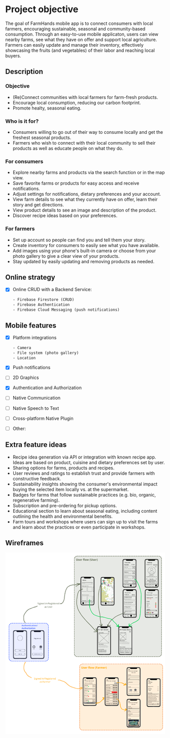# Project objective

The goal of FarmHands mobile app is to connect consumers with local farmers, encouraging sustainable, seasonal and community-based consumption.
Through an easy-to-use mobile applicaton, users can view nearby farms, see what they have on offer and support local agriculture.
Farmers can easily update and manage their inventory, effectively showcasing the fruits (and vegetables) of their labor and reaching local buyers.

## Description

### Objective

- (Re)Connect communities with local farmers for farm-fresh products.
- Encourage local consumption, reducing our carbon footprint.
- Promote healty, seasonal eating.

### Who is it for?

- Consumers willing to go out of their way to consume locally and get the freshest seasonal products.
- Farmers who wish to connect with their local community to sell their products as well as educate people on what they do.

### For consumers

- Explore nearby farms and products via the search function or in the map view.
- Save favorite farms or products for easy access and receive notifications.
- Adjust settings for notifications, dietary preferences and your account.
- View farm details to see what they currently have on offer, learn their story and get directions.
- View product details to see an image and description of the product.
- Discover recipe ideas based on your preferences.

### For farmers

- Set up account so people can find you and tell them your story.
- Create inventory for consumers to easily see what you have available.
- Add images using your phone's built-in camera or choose from your photo gallery to give a clear view of your products.
- Stay updated by easily updating and removing products as needed.

## Online strategy

- [X] Online CRUD with a Backend Service:
      
      - Firebase Firestore (CRUD)
      - Firebase Authentication
      - Firebase Cloud Messaging (push notifications)

## Mobile features

- [X] Platform integrations

      - Camera
      - File system (photo gallery)
      - Location
      
- [X] Push notifications
- [ ] 2D Graphics
- [X] Authentication and Authorization
- [ ] Native Communication
- [ ] Native Speech to Text
- [ ] Cross-platform Native Plugin
- [ ] Other: 

## Extra feature ideas

- Recipe idea generation via API or integration with known recipe app. Ideas are based on product, cuisine and dietary preferences set by user.
- Sharing options for farms, products and recipes.
- User reviews and ratings to establish trust and provide farmers with constructive feedback.
- Sustainability insights showing the consumer's environmental impact buying the selected item locally vs. at the supermarket.
- Badges for farms that follow sustainable practices (e.g. bio, organic, regenerative farming).
- Subscription and pre-ordering for pickup options.
- Educational section to learn about seasonal eating, including content outlining the health and environmental benefits.
- Farm tours and workshops where users can sign up to visit the farms and learn about the practices or even participate in workshops. 

## Wireframes

![FarmHands Wireframes](./wireframes/fh-wireframes.png)


